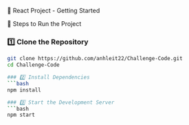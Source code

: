 🚀 React Project - Getting Started

🧾 Steps to Run the Project

### 1️⃣ Clone the Repository
```bash
git clone https://github.com/anhleit22/Challenge-Code.git
cd Challenge-Code

### 2️⃣ Install Dependencies
```bash
npm install

### 3️⃣ Start the Development Server
```bash
npm start
